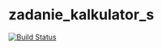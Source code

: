 # zadanie_kalkulator_s
[![Build Status](https://travis-ci.org/bpiatek/zadanie_kalkulator_s.svg?branch=master)](https://travis-ci.org/bpiatek/zadanie_kalkulator_s)
